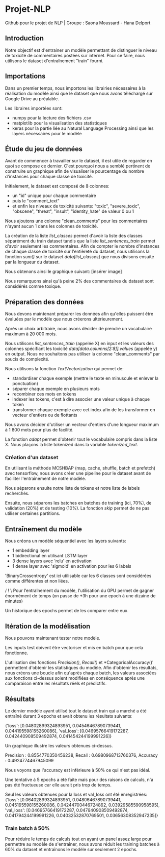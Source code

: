 # Projet-NLP
Github pour le projet de NLP | Groupe : Saona Moussard - Hana Delport

## Introduction

Notre objectif est d'entrainer un modèle permettant de distinguer le niveau de toxicité de commentaires postées sur internet.
Pour ce faire, nous utilisons le dataset d'entraînement "train" fourni.

## Importations

Dans un premier temps, nous importons les librairies nécessaires à la réalisation du modèle ainsi que le dataset que nous avons téléchargé sur Google Drive au préalable.

Les libraires importées sont:
- numpy pour la lecture des fichiers .csv
- matplotlib pour la visualisation des statistiques
- keras pour la partie liée au Natural Language Processing ainsi que les layers nécessaires pour le modèle

## Étude du jeu de données

Avant de commencer à travailler sur le dataset, il est utile de regarder en quoi se compose ce dernier.
C'est pourquoi nous a semblé pertinent de construire un graphique afin de visualiser le pourcentage du nombre d'instances pour chaque classe de toxicité.

Initialement, le dataset est composé de 8 colonnes:
- un "id" unique pour chaque commentaire
- puis le "comment_text"
- et enfin les niveaux de toxicité suivants: "toxic", "severe_toxic", "obscene", "threat", "insult", "identity_hate" de valeur 0 ou 1

Nous ajoutons une colonne "clean_comments" pour les commentaires n'ayant aucun 1 dans les colonnes de toxicité.

La création de la liste *list_classes* permet d'avoir la liste des classes séparément du train dataset tandis que la liste *list_sentences_train* permet d'avoir seulement les commentaires.
Afin de compter le nombre d'instances de chaque classe de toxicité sur l'entièreté du dataset, nous utilisons la fonction *sum()* sur le dataset *data[list_classes]* que nous divisons ensuite par la longueur du dataset.

Nous obtenons ainsi le graphique suivant:
[insérer image]

Nous remarquons ainsi qu'à peine 2% des commentaires du dataset sont considérés comme toxique.

## Préparation des données

Nous devons maintenant préparer les données afin qu'elles puissent être évaluées par le modèle que nous créerons ultérieurement.

Après un choix arbitraire, nous avons décider de prendre un vocabulaire maximum à 20 000 mots.

Nous utilisons *list_sentences_train* (appelée X) en input et les valeurs des colonnes spécifiant les toxicité *data[data.columns[2:8]].values* (appelée y) en output.
Nous ne souhaitons pas utiliser la colonne "clean_comments" par soucis de complexité.

Nous utilisons la fonction *TextVectorization* qui permet de:
- standardiser chaque exemple (mettre le texte en minuscule et enlever la ponctuation)
- séparer chaque exemple en plusieurs mots
- recombiner ces mots en tokens
- indexer les tokens, c'est à dire associer une valeur unique à chaque token
- transformer chaque exemple avec cet index afin de les transformer en vecteur d'entiers ou de flottants

Nous avons décider d'utiliser un vecteur d'entiers d'une longueur maximum à 1 800 mots pour plus de facilité.

La fonction *adapt* permet d'obtenir tout le vocabulaire compris dans la liste X.
Nous plaçons la liste tokenized dans la variable *tokenized_text*.

### Création d'un dataset

En utilisant la méthode MCSHBAP (map, cache, shuffle, batch et prefetch) avec tensorflow, nous avons créer une pipeline pour le dataset avant de faciliter l'entraînement de notre modèle.

Nous séparons ensuite notre liste de tokens et notre liste de labels recherchés.

Ensuite, nous séparons les batches en batches de training (ici, 70%), de validation (20%) et de testing (10%).
La fonction *skip* permet de ne pas utiliser certaines partitions.

## Entraînement du modèle

Nous créons un modèle séquentiel avec les layers suivants:
- 1 embedding layer
- 1 bidirectional en utilisant LSTM layer
- 3 dense layers avec 'relu' en activation
- 1 dense layer avec 'sigmoid' en activation pour les 6 labels

'BinaryCrossentropy' est ici utilisable car les 6 classes sont considérées comme différentes et non liées.

/ ! \ Pour l'entraînement du modèle, l'utilisation du GPU permet de gagner énormément de temps (on passe de +3h pour une epoch à une dizaine de minutes)

Un historique des epochs permet de les comparer entre eux.

## Itération de la modélisation

Nous pouvons maintenant tester notre modèle.

Les inputs test doivent être vectoriser et mis en batch pour que cela fonctionne.

L'utilisation des fonctions *Precision()*, *Recall()* et *CategoricalAccuracy()' permettent d'obtenir les statistiques du modèle.
Afin d'obtenir les résultats, nous créons une boucle afin qu'après chaque batch, les valeurs associées aux fonctions ci-dessus soient modifiées en conséquence après une comparaison entre les résultats réels et prédictifs. 

## Résultats

Le dernier modèle ayant utilisé tout le dataset train qui a marché a été entraîné durant 3 epochs et avait obtenu les résultats suivants: 

{'loss': [0.04802899324893951,
  0.04546467890739441,
  0.044195598155260086],
 'val_loss': [0.04695766419172287,
  0.042440908509492874,
  0.041454244199991226]}

Un graphique illustre les valeurs obtenues ci-dessus.

Precision : 0.8554770350456238, Recall : 0.6980968713760376, Accuracy : 0.4924774467945099

Nous voyons que l'accuracy est inférieure à 50% ce qui n'est pas idéal.

Une tentative à 5 epochs a été faite mais pour des raisons de calculs, n'a pas été fructueuse car elle aurait pris trop de temps.

Seul les valeurs obtenues pour la loss et val_loss ont été enregistrées: 
{'loss': [0.06402899324893951,
  0.04806467890739441,
  0.045195598155260086,
  0.04244700446724892,
  0.03929585590958595],
 'val_loss': [0.04695766419172287,
  0.047640908509492874,
  0.041794244199991226,
  0.04032532870769501,
  0.03656308352947235]}

### Train batch à 50%
Pour réduire le temps de calculs tout en ayant un panel assez large pour permettre au modèle de s'entraîner, nous avons réduit les training batches à 60% du dataset et entraînons le modèle sur seulement 2 epochs.

